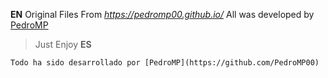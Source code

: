 **EN** Original Files From *https://pedromp00.github.io/*
All was developed by [PedroMP](https://github.com/PedroMP00)
>Just Enjoy
**ES**
```Archivos originales de *https://pedromp00.github.io/* 
Todo ha sido desarrollado por [PedroMP](https://github.com/PedroMP00)

